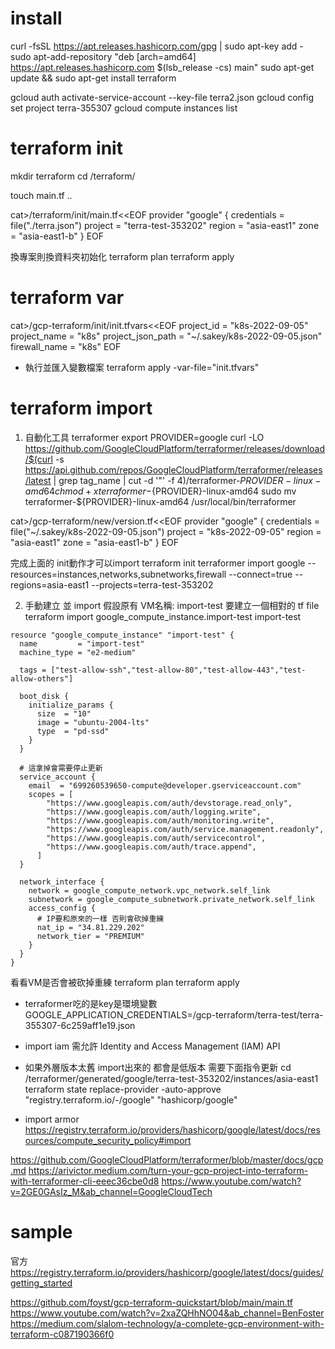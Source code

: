 # install
curl -fsSL https://apt.releases.hashicorp.com/gpg | sudo apt-key add -
sudo apt-add-repository "deb [arch=amd64] https://apt.releases.hashicorp.com $(lsb_release -cs) main"
sudo apt-get update && sudo apt-get install terraform

gcloud auth activate-service-account --key-file terra2.json
gcloud config set project terra-355307
gcloud compute instances list

# terraform init
mkdir terraform
cd /terraform/

touch main.tf ..

cat>/terraform/init/main.tf<<EOF
provider "google" {
credentials = file("./terra.json")
  project = "terra-test-353202"
  region  = "asia-east1"
  zone    = "asia-east1-b"
}
EOF

換專案則換資料夾初始化
terraform plan
terraform apply

# terraform var

cat>/gcp-terraform/init/init.tfvars<<EOF
project_id = "k8s-2022-09-05"
project_name = "k8s"
project_json_path = "~/.sakey/k8s-2022-09-05.json"
firewall_name = "k8s"
EOF

* 執行並匯入變數檔案
terraform apply -var-file="init.tfvars"

# terraform import
1. 自動化工具 terraformer
export PROVIDER=google
curl -LO https://github.com/GoogleCloudPlatform/terraformer/releases/download/$(curl -s https://api.github.com/repos/GoogleCloudPlatform/terraformer/releases/latest | grep tag_name | cut -d '"' -f 4)/terraformer-${PROVIDER}-linux-amd64
chmod +x terraformer-${PROVIDER}-linux-amd64
sudo mv terraformer-${PROVIDER}-linux-amd64 /usr/local/bin/terraformer

cat>/gcp-terraform/new/version.tf<<EOF
provider "google" {
credentials = file("~/.sakey/k8s-2022-09-05.json")
  project = "k8s-2022-09-05"
  region  = "asia-east1"
  zone    = "asia-east1-b"
}
EOF

完成上面的 init動作才可以import
terraform init
terraformer import google --resources=instances,networks,subnetworks,firewall --connect=true --regions=asia-east1 --projects=terra-test-353202

2. 手動建立 並 import
假設原有 VM名稱: import-test
要建立一個相對的 tf file
terraform import google_compute_instance.import-test import-test
```
resource "google_compute_instance" "import-test" {
  name         = "import-test"
  machine_type = "e2-medium"

  tags = ["test-allow-ssh","test-allow-80","test-allow-443","test-allow-others"]

  boot_disk {
    initialize_params {
      size  = "10"
      image = "ubuntu-2004-lts"
      type  = "pd-ssd"
    }
  }

  # 這拿掉會需要停止更新
  service_account {
    email  = "699260539650-compute@developer.gserviceaccount.com"
    scopes = [
        "https://www.googleapis.com/auth/devstorage.read_only",
        "https://www.googleapis.com/auth/logging.write",
        "https://www.googleapis.com/auth/monitoring.write",
        "https://www.googleapis.com/auth/service.management.readonly",
        "https://www.googleapis.com/auth/servicecontrol",
        "https://www.googleapis.com/auth/trace.append",
      ]
  }

  network_interface {
    network = google_compute_network.vpc_network.self_link
    subnetwork = google_compute_subnetwork.private_network.self_link
    access_config {
      # IP要和原來的一樣 否則會砍掉重練
      nat_ip = "34.81.229.202"
      network_tier = "PREMIUM"
    }
  }
}
```
看看VM是否會被砍掉重練
terraform plan
terraform apply


* terraformer吃的是key是環境變數 GOOGLE_APPLICATION_CREDENTIALS=/gcp-terraform/terra-test/terra-355307-6c259aff1e19.json
* import iam 需允許 Identity and Access Management (IAM) API
* 如果外層版本太舊 import出來的 都會是低版本 需要下面指令更新
cd /terraformer/generated/google/terra-test-353202/instances/asia-east1
terraform state replace-provider -auto-approve "registry.terraform.io/-/google" "hashicorp/google"

* import armor
https://registry.terraform.io/providers/hashicorp/google/latest/docs/resources/compute_security_policy#import

https://github.com/GoogleCloudPlatform/terraformer/blob/master/docs/gcp.md
https://arivictor.medium.com/turn-your-gcp-project-into-terraform-with-terraformer-cli-eeec36cbe0d8
https://www.youtube.com/watch?v=2GE0GAsIz_M&ab_channel=GoogleCloudTech


# sample
官方
https://registry.terraform.io/providers/hashicorp/google/latest/docs/guides/getting_started

https://github.com/foyst/gcp-terraform-quickstart/blob/main/main.tf
https://www.youtube.com/watch?v=2xaZQHhNO04&ab_channel=BenFoster
https://medium.com/slalom-technology/a-complete-gcp-environment-with-terraform-c087190366f0